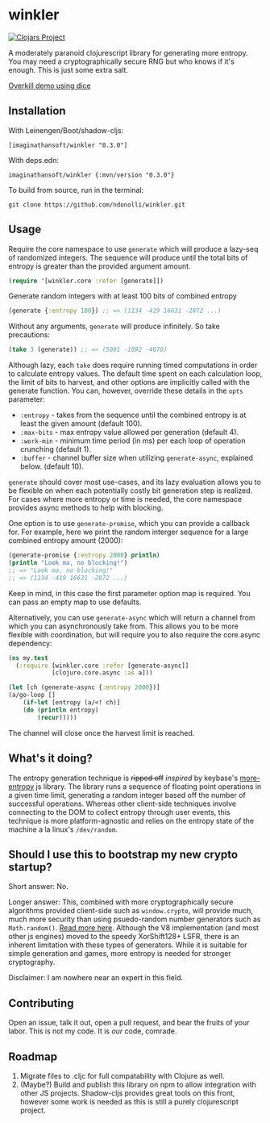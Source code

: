 # winkler
[![Clojars Project](https://img.shields.io/clojars/v/imaginathansoft/winkler.svg)](https://clojars.org/imaginathansoft/winkler)

A moderately paranoid clojurescript library for generating more entropy. You may need a cryptographically secure RNG but who knows if it's enough.  This is just some extra salt.

[Overkill demo using dice](https://winkler-demo.netlify.app/)

## Installation

With Leinengen/Boot/shadow-cljs:
```
[imaginathansoft/winkler "0.3.0"]
```

With deps.edn:
```
imaginathansoft/winkler {:mvn/version "0.3.0"}
```

To build from source, run in the terminal:

```
git clone https://github.com/ndonolli/winkler.git
```

## Usage

Require the core namespace to use `generate` which will produce a lazy-seq of randomized integers. The sequence will produce until the total bits of entropy is greater than the provided argument amount.

```clojure
(require '[winkler.core :refer [generate]])
```

Generate random integers with at least 100 bits of combined entropy
```clojure
(generate {:entropy 100}) ;; => (1134 -419 16631 -2872 ...)
```
Without any arguments, `generate` will produce infinitely. So take precautions:
```clojure
(take 3 (generate)) ;; => (5081 -1092 -4678)
```

Although lazy, each `take` does require running timed computations in order to calculate entropy values. The default time spent on each calculation loop, the limit of bits to harvest, and other options are implicitly called with the generate function.  You can, however, override these details in the `opts` parameter:
- `:entropy` - takes from the sequence until the combined entropy is at least the given amount (default 100).
- `:max-bits` - max entropy value allowed per generation (default 4).
- `:work-min` - minimum time period (in ms) per each loop of operation crunching (default 1).
- `:buffer` - channel buffer size when utilizing `generate-async`, explained below. (default 10).

`generate` should cover most use-cases, and its lazy evaluation allows you to be flexible on when each potentially costly bit generation step is realized.  For cases where more entropy or time is needed, the core namespace provides async methods to help with blocking.

One option is to use `generate-promise`, which you can provide a callback for. For example, here we print the random interger sequence for a large combined entropy amount (2000):
```clojure
(generate-promise {:entropy 2000} println)
(println "Look ma, no blocking!") 
;; => "Look ma, no blocking!"
;; => (1134 -419 16631 -2872 ...)
```
Keep in mind, in this case the first parameter option map is required.  You can pass an empty map to use defaults.

Alternatively, you can use `generate-async` which will return a channel from which you can asynchronously take from. This allows you to be more flexible with coordination, but will require 
you to also require the core.async dependency:
```clojure
(ns my.test
  (:require [winkler.core :refer [generate-async]]
            [clojure.core.async :as a]))

(let [ch (generate-async {:entropy 2000})]
(a/go-loop []
    (if-let [entropy (a/<! ch)]
    (do (println entropy)
        (recur)))))
```
The channel will close once the harvest limit is reached.

## What's it doing?

The entropy generation technique is ~~ripped off~~ *inspired* by keybase's [more-entropy](https://github.com/keybase/more-entropy) js library.  The library runs a sequence of floating point operations in a given time limit, generating a random integer based off the number of successful operations.  Whereas other client-side techniques involve connecting to the DOM to collect entropy through user events, this technique is more platform-agnostic and relies on the entropy state of the machine a la linux's `/dev/random`.

## Should I use this to bootstrap my new crypto startup?

Short answer: No.

Longer answer: This, combined with more cryptographically secure algorithms provided client-side such as `window.crypto`, will provide much, much more security than using psuedo-random number generators such as `Math.random()`. [Read more here](https://stackoverflow.com/questions/578700/how-trustworthy-is-javascripts-random-implementation-in-various-browsers).  Although the V8 implementation (and most other js engines) moved to the speedy XorShift128+ LSFR, there is an inherent limitation with these types of generators.  While it is suitable for simple generation and games, more entropy is needed for stronger cryptography.

Disclaimer: I am nowhere near an expert in this field.

## Contributing

Open an issue, talk it out, open a pull request, and bear the fruits of your labor. This is not my code. It is *our* code, comrade.

## Roadmap

1. Migrate files to .cljc for full compatability with Clojure as well. 
2. (Maybe?) Build and publish this library on npm to allow integration with other JS projects. Shadow-cljs provides great tools on this front, however some work is needed as this is still a purely clojurescript project. 